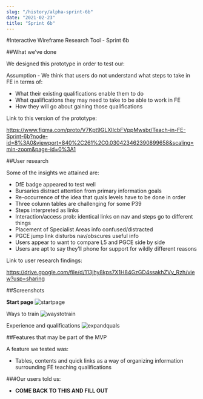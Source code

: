 ```yaml
---
slug: "/history/alpha-sprint-6b"
date: "2021-02-23"
title: "Sprint 6b"
---
```


#Interactive Wireframe Research Tool - Sprint 6b

##What we’ve done

We designed this prototype in order to test our:

Assumption - We think that users do not understand what steps to take in FE in terms of:

- What their existing qualifications enable them to do
- What qualifications they may need to take to be able to work in FE
- How they will go about gaining those qualifications 

Link to this version of the prototype: 

https://www.figma.com/proto/V7Kpt9GLXIIcbFVppMwsbr/Teach-in-FE-Sprint-6b?node-id=8%3A0&viewport=840%2C261%2C0.030423462390899658&scaling=min-zoom&page-id=0%3A1

##User research

Some of the insights we attained are:

- DfE badge appeared to test well
- Bursaries distract attention from primary information goals
- Re-occurrence of the idea that quals levels have to be done in order
- Three column tables are challenging for some P39
- Steps interpreted as links
- Interaction/access prob: identical links on nav and steps go to different things
- Placement of Specialist Areas info confused/distracted
- PGCE jump link disturbs nav/obscures useful info
- Users appear to want to compare L5 and PGCE side by side
- Users are apt to say they’ll phone for support for wildly different reasons


Link to user research findings:

https://drive.google.com/file/d/113jhy8kps7X1H84GzGD4ssakhZVv_Rzh/view?usp=sharing


##Screenshots 

**Start page**
![startpage](/images/sprint-6b/landing%20page.png)

Ways to train
![waystotrain](/images/sprint-6b/ways%20to%20train.png)

Experience and qualifications
![expandquals](/images/sprint-6b/experience%20and%20qualifications.png)


##Features that may be part of the MVP

A feature we tested was:

- Tables, contents and quick links as a way of organizing information surrounding FE teaching qualifications

###Our users told us:

- **COME BACK TO THIS AND FILL OUT**
